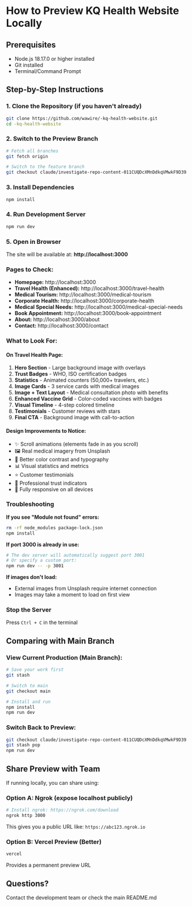 # How to Preview KQ Health Website Locally

## Prerequisites
- Node.js 18.17.0 or higher installed
- Git installed
- Terminal/Command Prompt

## Step-by-Step Instructions

### 1. Clone the Repository (if you haven't already)
```bash
git clone https://github.com/wawire/-kq-health-website.git
cd -kq-health-website
```

### 2. Switch to the Preview Branch
```bash
# Fetch all branches
git fetch origin

# Switch to the feature branch
git checkout claude/investigate-repo-content-011CUQDcXMnDdkqVMwkF9D39
```

### 3. Install Dependencies
```bash
npm install
```

### 4. Run Development Server
```bash
npm run dev
```

### 5. Open in Browser
The site will be available at:
**http://localhost:3000**

### Pages to Check:
- **Homepage:** http://localhost:3000
- **Travel Health (Enhanced):** http://localhost:3000/travel-health
- **Medical Tourism:** http://localhost:3000/medical-tourism
- **Corporate Health:** http://localhost:3000/corporate-health
- **Medical Special Needs:** http://localhost:3000/medical-special-needs
- **Book Appointment:** http://localhost:3000/book-appointment
- **About:** http://localhost:3000/about
- **Contact:** http://localhost:3000/contact

### What to Look For:

#### On Travel Health Page:
1. **Hero Section** - Large background image with overlays
2. **Trust Badges** - WHO, ISO certification badges
3. **Statistics** - Animated counters (50,000+ travelers, etc.)
4. **Image Cards** - 3 service cards with medical images
5. **Image + Text Layout** - Medical consultation photo with benefits
6. **Enhanced Vaccine Grid** - Color-coded vaccines with badges
7. **Visual Timeline** - 4-step colored timeline
8. **Testimonials** - Customer reviews with stars
9. **Final CTA** - Background image with call-to-action

#### Design Improvements to Notice:
- ✨ Scroll animations (elements fade in as you scroll)
- 🖼️ Real medical imagery from Unsplash
- 🎨 Better color contrast and typography
- 📊 Visual statistics and metrics
- ⭐ Customer testimonials
- 🎯 Professional trust indicators
- 📱 Fully responsive on all devices

### Troubleshooting

**If you see "Module not found" errors:**
```bash
rm -rf node_modules package-lock.json
npm install
```

**If port 3000 is already in use:**
```bash
# The dev server will automatically suggest port 3001
# Or specify a custom port:
npm run dev -- -p 3001
```

**If images don't load:**
- External images from Unsplash require internet connection
- Images may take a moment to load on first view

### Stop the Server
Press `Ctrl + C` in the terminal

## Comparing with Main Branch

### View Current Production (Main Branch):
```bash
# Save your work first
git stash

# Switch to main
git checkout main

# Install and run
npm install
npm run dev
```

### Switch Back to Preview:
```bash
git checkout claude/investigate-repo-content-011CUQDcXMnDdkqVMwkF9D39
git stash pop
npm run dev
```

## Share Preview with Team

If running locally, you can share using:

### Option A: Ngrok (expose localhost publicly)
```bash
# Install ngrok: https://ngrok.com/download
ngrok http 3000
```
This gives you a public URL like: `https://abc123.ngrok.io`

### Option B: Vercel Preview (Better)
```bash
vercel
```
Provides a permanent preview URL

## Questions?
Contact the development team or check the main README.md
